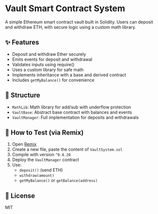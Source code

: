 # Vault Smart Contract System

A simple Ethereum smart contract vault built in Solidity. Users can deposit and withdraw ETH, with secure logic using a custom math library.

## ✨ Features
- Deposit and withdraw Ether securely
- Emits events for deposit and withdrawal
- Validates inputs using require()
- Uses a custom library for safe math
- Implements inheritance with a base and derived contract
- Includes `getMyBalance()` for convenience

## 🧱 Structure
- `MathLib`: Math library for add/sub with underflow protection
- `VaultBase`: Abstract base contract with balances and events
- `VaultManager`: Full implementation for deposits and withdrawals

## 🧪 How to Test (via Remix)
1. Open [Remix](https://remix.ethereum.org/)
2. Create a new file, paste the content of `VaultSystem.sol`
3. Compile with version `^0.8.20`
4. Deploy the `VaultManager` contract
5. Use:
   - `deposit()` (send ETH)
   - `withdraw(amount)`
   - `getMyBalance()` or `getBalance(address)`

## 📜 License
MIT